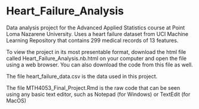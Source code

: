 # Heart_Failure_Analysis
Data analysis project for the Advanced Applied Statistics course at Point Loma Nazarene University. Uses a heart failure dataset from UCI Machine Learning Repository that contains 299 medical records of 13 features.  

To view the project in its most presentable format, download the html file called Heart_Failure_Analysis.nb.html on your computer and open the file using a web browser. You can also download the code from this file as well.  

The file heart_failure_data.csv is the data used in this project.  

The file MTH4053_Final_Project.Rmd is the raw code that can be seen using any basic text editor, such as Notepad (for Windows) or TextEdit (for MacOS)  
